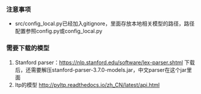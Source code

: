 ### 注意事项
+ src/config_local.py已经加入gitignore，里面存放本地相关模型的路径，路径配置参照config.py或config_local.py

### 需要下载的模型
1. Stanford parser：https://nlp.stanford.edu/software/lex-parser.shtml
下载后，还需要解压stanford-parser-3.7.0-models.jar，中文parser在这个jar里面
2. ltp的模型 http://pyltp.readthedocs.io/zh_CN/latest/api.html
